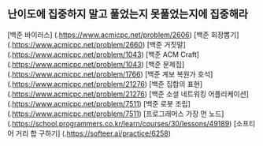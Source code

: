 ## 난이도에 집중하지 말고 풀었는지 못풀었는지에 집중해라
[백준 바이러스] (.https://www.acmicpc.net/problem/2606)
[백준 회장뽑기] (.https://www.acmicpc.net/problem/2660)
[백준 거짓말] (.https://www.acmicpc.net/problem/1043)
[백준 ACM Craft] (.https://www.acmicpc.net/problem/1043)
[백준 문제집] (.https://www.acmicpc.net/problem/1766)
[백준 계보 복원가 호석] (.https://www.acmicpc.net/problem/21276)
[백준 집합의 표현] (.https://www.acmicpc.net/problem/21276)
[백준 소셜 네트워킹 어플리케이션] (.https://www.acmicpc.net/problem/7511)
[백준 로봇 조립] (.https://www.acmicpc.net/problem/7511)
[프로그래머스 가장 먼 노드] (.https://school.programmers.co.kr/learn/courses/30/lessons/49189)
[소프티어 거리 합 구하기] (.https://softeer.ai/practice/6258)